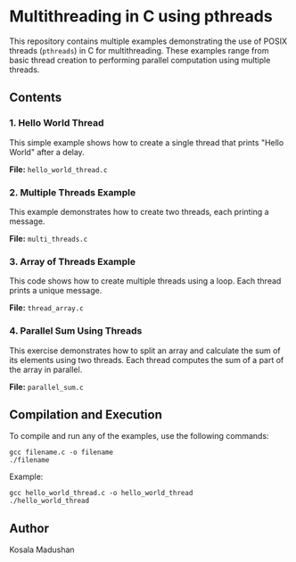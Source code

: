 
# Multithreading in C using pthreads

This repository contains multiple examples demonstrating the use of POSIX threads (`pthreads`) in C for multithreading. These examples range from basic thread creation to performing parallel computation using multiple threads.

## Contents

### 1. Hello World Thread
This simple example shows how to create a single thread that prints "Hello World" after a delay.

**File:** `hello_world_thread.c`

### 2. Multiple Threads Example
This example demonstrates how to create two threads, each printing a message.

**File:** `multi_threads.c`

### 3. Array of Threads Example
This code shows how to create multiple threads using a loop. Each thread prints a unique message.

**File:** `thread_array.c`

### 4. Parallel Sum Using Threads
This exercise demonstrates how to split an array and calculate the sum of its elements using two threads. Each thread computes the sum of a part of the array in parallel.

**File:** `parallel_sum.c`

## Compilation and Execution

To compile and run any of the examples, use the following commands:

```
gcc filename.c -o filename
./filename
```

Example:
```
gcc hello_world_thread.c -o hello_world_thread
./hello_world_thread
```

## Author
Kosala Madushan